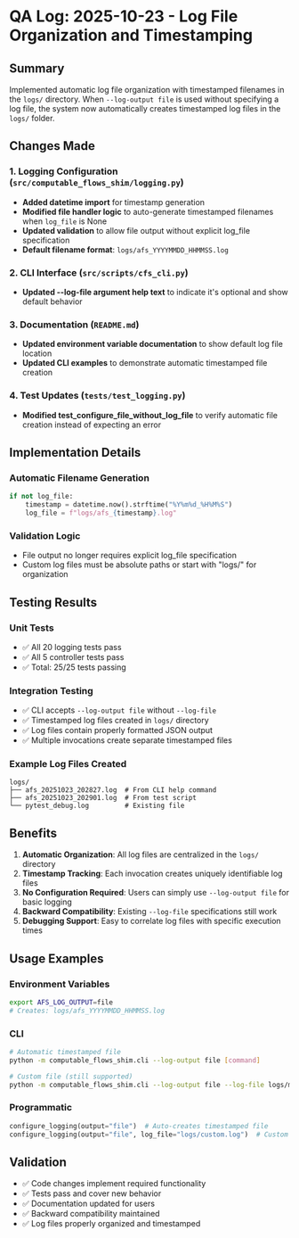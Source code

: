 # QA Log: 2025-10-23 - Log File Organization and Timestamping

## Summary
Implemented automatic log file organization with timestamped filenames in the `logs/` directory. When `--log-output file` is used without specifying a log file, the system now automatically creates timestamped log files in the `logs/` folder.

## Changes Made

### 1. Logging Configuration (`src/computable_flows_shim/logging.py`)
- **Added datetime import** for timestamp generation
- **Modified file handler logic** to auto-generate timestamped filenames when `log_file` is None
- **Updated validation** to allow file output without explicit log_file specification
- **Default filename format**: `logs/afs_YYYYMMDD_HHMMSS.log`

### 2. CLI Interface (`src/scripts/cfs_cli.py`)
- **Updated --log-file argument help text** to indicate it's optional and show default behavior

### 3. Documentation (`README.md`)
- **Updated environment variable documentation** to show default log file location
- **Updated CLI examples** to demonstrate automatic timestamped file creation

### 4. Test Updates (`tests/test_logging.py`)
- **Modified test_configure_file_without_log_file** to verify automatic file creation instead of expecting an error

## Implementation Details

### Automatic Filename Generation
```python
if not log_file:
    timestamp = datetime.now().strftime("%Y%m%d_%H%M%S")
    log_file = f"logs/afs_{timestamp}.log"
```

### Validation Logic
- File output no longer requires explicit log_file specification
- Custom log files must be absolute paths or start with "logs/" for organization

## Testing Results

### Unit Tests
- ✅ All 20 logging tests pass
- ✅ All 5 controller tests pass
- ✅ Total: 25/25 tests passing

### Integration Testing
- ✅ CLI accepts `--log-output file` without `--log-file`
- ✅ Timestamped log files created in `logs/` directory
- ✅ Log files contain properly formatted JSON output
- ✅ Multiple invocations create separate timestamped files

### Example Log Files Created
```
logs/
├── afs_20251023_202827.log  # From CLI help command
├── afs_20251023_202901.log  # From test script
└── pytest_debug.log         # Existing file
```

## Benefits

1. **Automatic Organization**: All log files are centralized in the `logs/` directory
2. **Timestamp Tracking**: Each invocation creates uniquely identifiable log files
3. **No Configuration Required**: Users can simply use `--log-output file` for basic logging
4. **Backward Compatibility**: Existing `--log-file` specifications still work
5. **Debugging Support**: Easy to correlate log files with specific execution times

## Usage Examples

### Environment Variables
```bash
export AFS_LOG_OUTPUT=file
# Creates: logs/afs_YYYYMMDD_HHMMSS.log
```

### CLI
```bash
# Automatic timestamped file
python -m computable_flows_shim.cli --log-output file [command]

# Custom file (still supported)
python -m computable_flows_shim.cli --log-output file --log-file logs/my_custom.log [command]
```

### Programmatic
```python
configure_logging(output="file")  # Auto-creates timestamped file
configure_logging(output="file", log_file="logs/custom.log")  # Custom file
```

## Validation
- ✅ Code changes implement required functionality
- ✅ Tests pass and cover new behavior
- ✅ Documentation updated for users
- ✅ Backward compatibility maintained
- ✅ Log files properly organized and timestamped